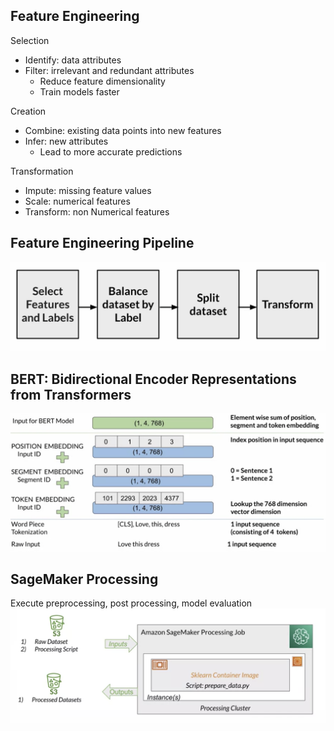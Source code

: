 ## Feature Engineering
Selection
- Identify: data attributes
- Filter: irrelevant and redundant attributes
  - Reduce feature dimensionality
  - Train models faster

Creation
- Combine: existing data points into new features
- Infer: new attributes
  - Lead to more accurate predictions

Transformation
- Impute: missing feature values
- Scale: numerical features
- Transform: non Numerical features

## Feature Engineering Pipeline
![image](pic/feature_engineering_piepeline.png)

## BERT: Bidirectional Encoder Representations from Transformers
![image](pic/example_bert.png)

## SageMaker Processing
Execute preprocessing, post processing, model evaluation
![image](pic/sagemaker_processing.png)
